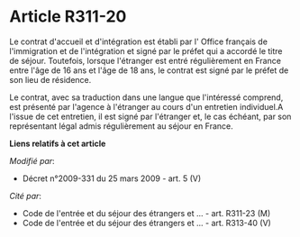 # Article R311-20

Le contrat d'accueil et d'intégration est établi par l'          Office français de l'immigration et de l'intégration  et
signé par le préfet qui a accordé le titre de séjour. Toutefois, lorsque l'étranger est entré régulièrement en France entre
l'âge de 16 ans et l'âge de 18 ans, le contrat est signé par le préfet de son lieu de résidence. 

Le contrat, avec sa traduction dans une langue que l'intéressé comprend, est présenté par l'agence à l'étranger au cours d'un
entretien individuel.A l'issue de cet entretien, il est signé par l'étranger et, le cas échéant, par son représentant légal
admis régulièrement au séjour en France.

**Liens relatifs à cet article**

_Modifié par_:

  - Décret n°2009-331 du 25 mars 2009 - art. 5 (V)

_Cité par_:

  - Code de l'entrée et du séjour des étrangers et ... - art. R311-23 (M)
  - Code de l'entrée et du séjour des étrangers et ... - art. R313-40 (V)
